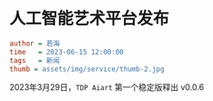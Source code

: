 # 人工智能艺术平台发布

```ini
author = 若海
time   = 2023-06-15 12:00:00
tags   = 新闻
thumb = assets/img/service/thumb-2.jpg
```

2023年3月29日，`TDP Aiart` 第一个稳定版释出 v0.0.6
